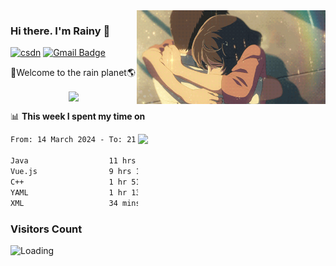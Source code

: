<img  align='right' height="150" src="https://github.com/LikeRainDay/LikeRainDay/blob/master/pic/img_rain_1.gif?raw=true">



### Hi there. I'm Rainy :lemon:

[![csdn](https://img.shields.io/badge/-csdn-c14438?style=flat-square&logo=c&logoColor=white)](https://blog.csdn.net/qq_15807167)
[![Gmail Badge](https://img.shields.io/badge/-gmail-c14438?style=flat-square&logo=Gmail&logoColor=white&link=mailto:houshuai0816@gmail.com)](mailto:houshuai0816@gmail.com)

🚀Welcome to the rain planet🌎

<center>
<img align='center'  src="https://source.unsplash.com/user/rainyhehe/likes">
</center>

📊 **This week I spent my time on**

<img align='right'   width="300" src="https://github-readme-stats.vercel.app/api?username=LikeRainDay&show_icons=true&title_color=fff&icon_color=79ff97&text_color=9f9f9f&bg_color=151515&count_private=true">

<!--START_SECTION:waka-->

```txt
From: 14 March 2024 - To: 21 March 2024

Java                  11 hrs 58 mins  ███████████░░░░░░░░░░░░░░   43.86 %
Vue.js                9 hrs 15 mins   ████████▒░░░░░░░░░░░░░░░░   33.95 %
C++                   1 hr 51 mins    █▓░░░░░░░░░░░░░░░░░░░░░░░   06.78 %
YAML                  1 hr 13 mins    █░░░░░░░░░░░░░░░░░░░░░░░░   04.50 %
XML                   34 mins         ▓░░░░░░░░░░░░░░░░░░░░░░░░   02.10 %
```

<!--END_SECTION:waka-->

### Visitors Count
<img align="left" src = "https://profile-counter.glitch.me/LikeRainDay/count.svg" alt ="Loading">
